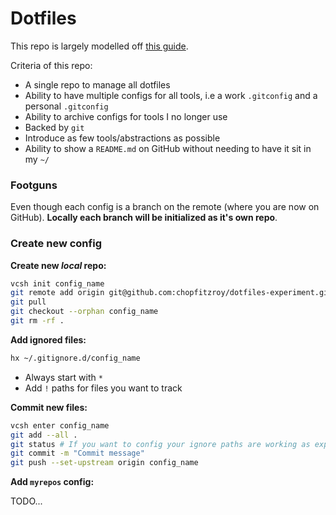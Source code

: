 # Dotfiles

This repo is largely modelled off [this guide](https://germano.dev/dotfiles/).

Criteria of this repo:

- A single repo to manage all dotfiles
- Ability to have multiple configs for all tools, i.e a work `.gitconfig` and a personal `.gitconfig`
- Ability to archive configs for tools I no longer use
- Backed by `git`
- Introduce as few tools/abstractions as possible
- Ability to show a `README.md` on GitHub without needing to have it sit in my `~/`

### Footguns

Even though each config is a branch on the remote (where you are now on GitHub). **Locally each branch will be initialized as it's own repo**.

### Create new config

**Create new _local_ repo:**

```sh
vcsh init config_name
git remote add origin git@github.com:chopfitzroy/dotfiles-experiment.git
git pull
git checkout --orphan config_name
git rm -rf .
```

**Add ignored files:**

```sh
hx ~/.gitignore.d/config_name
```

- Always start with `*`
- Add `!` paths for files you want to track

**Commit new files:**

```sh
vcsh enter config_name
git add --all .
git status # If you want to config your ignore paths are working as expected
git commit -m "Commit message"
git push --set-upstream origin config_name
```

**Add `myrepos` config:**

TODO...

